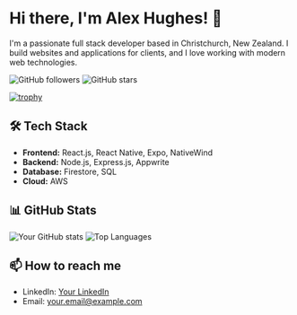 # Hi there, I'm Alex Hughes! 👋

I'm a passionate full stack developer based in Christchurch, New Zealand. I build websites and applications for clients, and I love working with modern web technologies.

![GitHub followers](https://img.shields.io/github/followers/Mrmcmxc?label=Follow&style=social)
![GitHub stars](https://img.shields.io/github/stars/Mrmcmxc?affiliations=OWNER%2CCOLLABORATOR&style=social)

[![trophy](https://github-profile-trophy.vercel.app/?username=Mrmcmxc)](https://github.com/ryo-ma/github-profile-trophy)
## 🛠️ Tech Stack

- **Frontend:** React.js, React Native, Expo, NativeWind
- **Backend:** Node.js, Express.js, Appwrite
- **Database:** Firestore, SQL
- **Cloud:** AWS

## 📊 GitHub Stats

![Your GitHub stats](https://github-readme-stats.vercel.app/api?username=Mrmcmxc&show_icons=true&theme=radical)
![Top Languages](https://github-readme-stats.vercel.app/api/top-langs/?username=Mrmcmxc&layout=compact&theme=radical)


## 📫 How to reach me

- LinkedIn: [Your LinkedIn](https://linkedin.com/in/yourusername)
- Email: your.email@example.com
